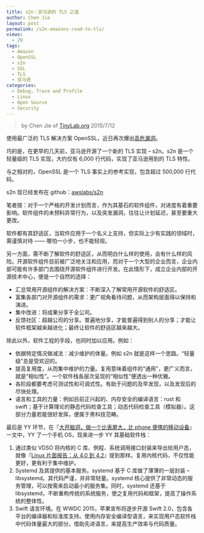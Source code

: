 ```yaml
---
title: s2n：亚马逊的 TLS 之道
author: Chen Jie
layout: post
permalink: /s2n-amazons-road-to-tls/
views:
  - 29
tags:
  - Amazon
  - OpenSSL
  - s2n
  - SSL
  - TLS
  - 亚马逊
categories:
  - Debug, Trace and Profile
  - Linux
  - Open Source
  - Security
---
```


<!-- title: s2n：亚马逊的 TLS 之道 -->

<!-- %s/!\[image\](/&#038;\/wp-content\/uploads\/2015\/07\// -->

> by Chen Jie of [TinyLab.org][1]
> 2015/7/12

使用最广泛的 TLS 解决方案 OpenSSL，近日再次爆出[高危漏洞][2]。

巧的是，在更早的几天前，亚马逊开源了一个新的 TLS 实现 &#8211; s2n。s2n 是一个轻量级的 TLS 实现，大约仅有 6,000 行代码，实现了亚马逊用到的 TLS 特性。

与之相对的，OpenSSL 是一个 TLS 事实上的参考实现，包含超过 500,000 行代码。

s2n 现已经发布在 github：[awslabs/s2n][3]

笔者按：对于一个严格的开发计划而言，作为其基石的软件组件，对进度有着重要影响。软件组件的未预料异常行为，以及突发漏洞，往往让计划延迟，甚至要重大更改。

软件都有其舒适区，当软件应用于一个名义上支持，但实际上少有实践的领域时，需谨慎对待 —— 哪怕一小步，也不能轻视。

另一方面，需不断了解软件的舒适区，从而明白什么样的使用，会有什么样的风险。开源软件组件目前被广泛地关注和应用，而对于一个大型的企业而言，企业内部可能有许多部门去围绕开源软件组件进行开发。在此情形下，成立企业内部的开源技术中心，便是一个自然的选择：

  * 汇总常用开源组件的解决方案：不断深入了解常用开源软件的舒适区。
  * 富集各部门对开源组件的需求：更广视角看待问题，从而架构层面得以保持和演进。
  * 集中改进：将成果分享于全公司。
  * 反馈社区：超越公司的分享。普遍地分享，才能普遍得到别人的分享；才能让软件框架越来越进化；最终让软件的舒适区越来越大。

除此以外，软件工程的手段，也同时加以应用。例如：

  * 依据特定情况做减法：减少维护的体量。例如 s2n 就是这样一个思路。“轻量级”总是受欢迎的。
  * 提高复用度，从而集中维护的力量。复用意味着组件的“通用”，更广义而言，就是“相似性”。一个软件栈各层次呈现的“相似性”便透出一种优雅。
  * 各阶段都要考虑可测试性和可调式性。有助于问题的及早发现，以及发现后的尽快处理。
  * 语言和工具的力量：例如目前正兴起的、内存安全的编译语言：rust 和 swift；基于计算理论的静态代码检查工具；动态代码检查工具（模拟器）。这部分力量若能很好发挥，便属于黑科技范畴。

最后是 YY 环节，在『[大开脑洞，做一个比表屏大，比 phone 便携的移动设备][4]』一文中，YY 了一个手机 OS，现来进一步 YY 其基础软件栈：

  1. 通过类似 VDSO 将内核的 C 库、例程、系统调用接口封装来导出给用户态，就像『[Linux 片面报告：从 4.0 到 4.2][5]』提到那样。复用内核代码，不仅性能更好，更有利于集中维护。
  2. Systemd 及其提供的基本服务。systemd 基于 C 库做了薄薄的一层封装 &#8211; libsystemd。其代码严谨，并非常轻量。systemd 核心提供了非常动态的服务管理，可以按需来启动最小的服务集。同时，systemd 还基于 libsystemd，不断重构传统的系统服务，使之复用代码和框架，提高了操作系统的整体性。
  3. Swift 语言环境。在 WWDC 2015，苹果宣布将逐步开源 Swift 2.0，包含各平台的编译器和标准库支持。使用内存安全编译型语言，来实现用户态软件栈中代码体量最大的部分。借助先进语言，来提高生产效率与代码质量。





 [1]: http://tinylab.org
 [2]: http://openssl.org/news/secadv_20150709.txt
 [3]: https://github.com/awslabs/s2n
 [4]: /brain-wide-open-hole-doing-a-ratio-table-screen-big-than-phone-portable-mobile-devices
 [5]: /linux-one-sided-reports-from-4-0-to-4-2/#KASan
